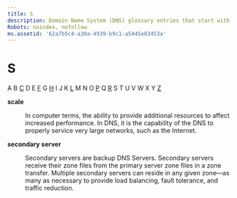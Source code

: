 ```yaml
---
title: S
description: Domain Name System (DNS) glossary entries that start with S.
Robots: noindex, nofollow
ms.assetid: '62a7b5c4-a30a-4939-b9c1-a5445e83453a'
---
```


# S

A B [C](c-gly.md) D E [F](f-gly.md) G [H](h-gly.md) I J K [L](l-gly.md) M N O [P](p-gly.md) Q [R](r-gly.md) S T U V W X Y [Z](z-gly.md)

<dl> <dt>

<span id="_dns_scale_gly"></span><span id="_DNS_SCALE_GLY"></span>**scale**
</dt> <dd>

In computer terms, the ability to provide additional resources to affect increased performance. In DNS, it is the capability of the DNS to properly service very large networks, such as the Internet.

</dd> <dt>

<span id="_dns_secondary_server_gly"></span><span id="_DNS_SECONDARY_SERVER_GLY"></span>**secondary server**
</dt> <dd>

Secondary servers are backup DNS Servers. Secondary servers receive their zone files from the primary server zone files in a zone transfer. Multiple secondary servers can reside in any given zone—as many as necessary to provide load balancing, fault tolerance, and traffic reduction.

</dd> </dl>

 

 




